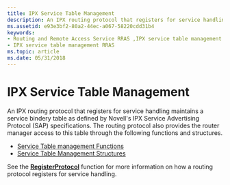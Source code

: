 ```yaml
---
title: IPX Service Table Management
description: An IPX routing protocol that registers for service handling maintains a service bindery table as defined by Novell's IPX Service Advertising Protocol (SAP) specifications.
ms.assetid: e93e3bf2-80a2-44ec-a067-58220cdd31b4
keywords:
- Routing and Remote Access Service RRAS ,IPX service table management
- IPX service table management RRAS
ms.topic: article
ms.date: 05/31/2018
---
```


# IPX Service Table Management

An IPX routing protocol that registers for service handling maintains a service bindery table as defined by Novell's IPX Service Advertising Protocol (SAP) specifications. The routing protocol also provides the router manager access to this table through the following functions and structures.

-   [Service Table management Functions](service-table-management-functions.md)
-   [Service Table Management Structures](service-table-management-structures.md)

See the [**RegisterProtocol**](/windows/desktop/api/Routprot/nc-routprot-pregister_protocol) function for more information on how a routing protocol registers for service handling.

 

 




